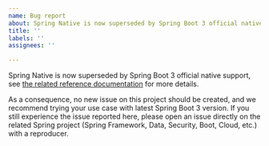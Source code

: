 ```yaml
---
name: Bug report
about: Spring Native is now superseded by Spring Boot 3 official native support
title: ''
labels: ''
assignees: ''

---
```


Spring Native is now superseded by Spring Boot 3 official native support, see [the related reference documentation](https://docs.spring.io/spring-boot/docs/current/reference/html/native-image.html) for more details.

As a consequence, no new issue on this project should be created, and we recommend trying your use case with latest Spring Boot 3 version. If you still experience the issue reported here, please open an issue directly on the related Spring project (Spring Framework, Data, Security, Boot, Cloud, etc.) with a reproducer.
